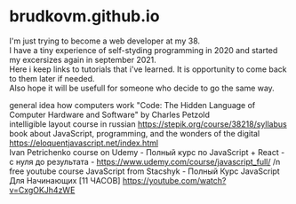 # brudkovm.github.io
I'm just trying to become a web developer at my 38.  
I have a tiny experience of self-styding programming in 2020 and started my excersizes again in september 2021.  
Here i keep links to tutorials that i've learned. It is opportunity to come back to them later if needed.  
Also hope it will be usefull for someone who decide to go the same way.  

general idea how computers work "Code: The Hidden Language of Computer Hardware and Software" by Charles Petzold  
intelligible layout course in russian https://stepik.org/course/38218/syllabus  
book about JavaScript, programming, and the wonders of the digital https://eloquentjavascript.net/index.html  
Ivan Petrichenko course on Udemy - Полный курс по JavaScript + React - с нуля до результата - https://www.udemy.com/course/javascript_full/ /n
free youtube course JavaScript from Stacshyk - Полный Курс JavaScript Для Начинающих [11 ЧАСОВ]  https://youtube.com/watch?v=CxgOKJh4zWE 

